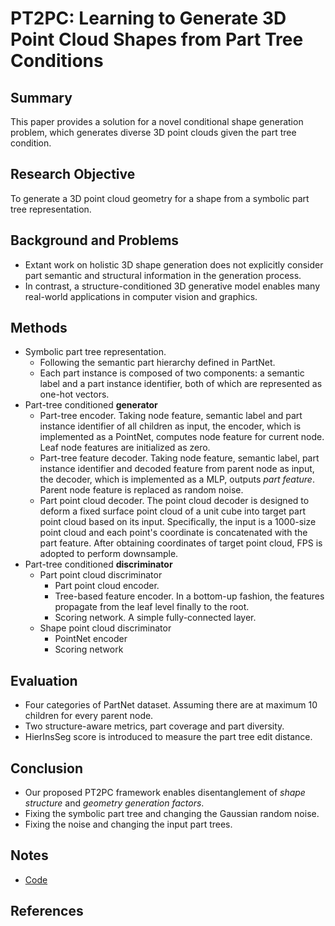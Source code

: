# PT2PC: Learning to Generate 3D Point Cloud Shapes from Part Tree Conditions

## Summary
This paper provides a solution for a novel conditional shape generation problem, which generates diverse 3D point clouds given the part tree condition.
## Research Objective
To generate a 3D point cloud geometry for a shape from a symbolic part tree representation.
## Background and Problems
- Extant work on holistic 3D shape generation does not explicitly consider part semantic and structural information in the generation process.
- In contrast, a structure-conditioned 3D generative model enables many real-world applications in computer vision and graphics.
## Methods
- Symbolic part tree representation. 
	- Following the semantic part hierarchy defined in PartNet.
	- Each part instance is composed of two components: a semantic label and a part instance identifier, both of which are represented as one-hot vectors.
- Part-tree conditioned **generator**
	- Part-tree encoder. Taking node feature, semantic label and part instance identifier of all children as input, the encoder, which is implemented as a PointNet, computes node feature for current node. Leaf node features are initialized as zero.
	- Part-tree feature decoder. Taking node feature, semantic label, part instance identifier and decoded feature from parent node as input, the decoder, which is implemented as a MLP, outputs *part feature*. Parent node feature is replaced as random noise.
	- Part point cloud decoder. The point cloud decoder is designed to deform a fixed surface point cloud of a unit cube into target part point cloud based on its input. Specifically, the input is a 1000-size point cloud and each point's coordinate is concatenated with the part feature. After obtaining coordinates of target point cloud, FPS is adopted to perform downsample.
- Part-tree conditioned **discriminator**
	- Part point cloud discriminator
		- Part point cloud encoder. 
		- Tree-based feature encoder. In a bottom-up fashion, the features propagate from the leaf level finally to the root.
		- Scoring network. A simple fully-connected layer.
	- Shape point cloud discriminator
		- PointNet encoder
		- Scoring network
## Evaluation
- Four categories of PartNet dataset. Assuming there are at maximum 10 children for every parent node.
- Two structure-aware metrics, part coverage and part diversity.
- HierInsSeg score is introduced to measure the part tree edit distance.
## Conclusion
- Our proposed PT2PC framework enables disentanglement of *shape structure* and *geometry generation factors*. 
- Fixing the symbolic part tree and changing the Gaussian random noise.
- Fixing the noise and changing the input part trees.
## Notes
- [Code](https://github.com/daerduoCarey/pt2pc)
## References
<!--stackedit_data:
eyJoaXN0b3J5IjpbLTE3NjI2MzYxNzcsLTExODEzOTEwODYsMT
U3NDg4MjUwMywxMzA1MjY3OTY2LC0xODYxODQwNzksMjU4NTE4
MTg1LDE5MDEzNjkwOTQsMTM3OTU1NDA1NV19
-->